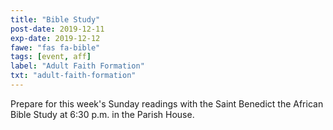 ```yaml
---
title: "Bible Study"
post-date: 2019-12-11
exp-date: 2019-12-12
fawe: "fas fa-bible"
tags: [event, aff]
label: "Adult Faith Formation"
txt: "adult-faith-formation"
---
```

Prepare for this week's Sunday readings with the Saint Benedict the African Bible Study at 6:30 p.m. in the Parish House.